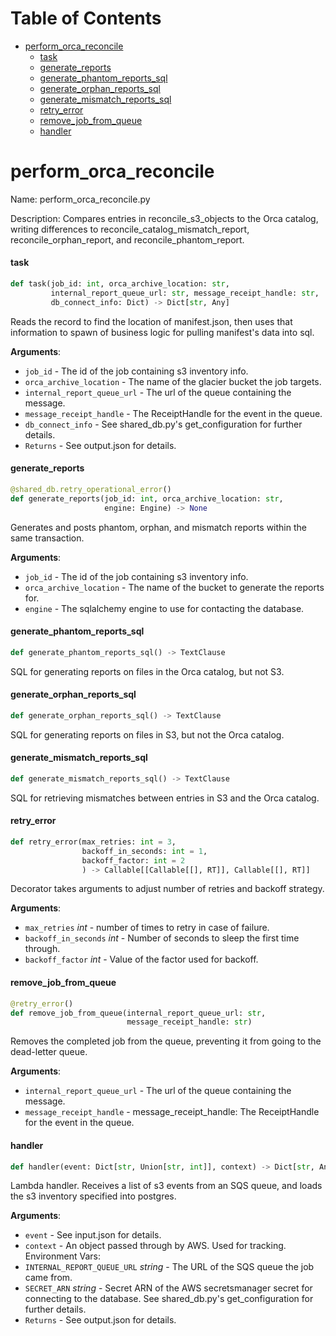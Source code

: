 # Table of Contents

* [perform\_orca\_reconcile](#perform_orca_reconcile)
  * [task](#perform_orca_reconcile.task)
  * [generate\_reports](#perform_orca_reconcile.generate_reports)
  * [generate\_phantom\_reports\_sql](#perform_orca_reconcile.generate_phantom_reports_sql)
  * [generate\_orphan\_reports\_sql](#perform_orca_reconcile.generate_orphan_reports_sql)
  * [generate\_mismatch\_reports\_sql](#perform_orca_reconcile.generate_mismatch_reports_sql)
  * [retry\_error](#perform_orca_reconcile.retry_error)
  * [remove\_job\_from\_queue](#perform_orca_reconcile.remove_job_from_queue)
  * [handler](#perform_orca_reconcile.handler)

<a id="perform_orca_reconcile"></a>

# perform\_orca\_reconcile

Name: perform_orca_reconcile.py

Description: Compares entries in reconcile_s3_objects to the Orca catalog,
writing differences to reconcile_catalog_mismatch_report, reconcile_orphan_report, and reconcile_phantom_report.

<a id="perform_orca_reconcile.task"></a>

#### task

```python
def task(job_id: int, orca_archive_location: str,
         internal_report_queue_url: str, message_receipt_handle: str,
         db_connect_info: Dict) -> Dict[str, Any]
```

Reads the record to find the location of manifest.json, then uses that information to spawn of business logic
for pulling manifest's data into sql.

**Arguments**:

- `job_id` - The id of the job containing s3 inventory info.
- `orca_archive_location` - The name of the glacier bucket the job targets.
- `internal_report_queue_url` - The url of the queue containing the message.
- `message_receipt_handle` - The ReceiptHandle for the event in the queue.
- `db_connect_info` - See shared_db.py's get_configuration for further details.
- `Returns` - See output.json for details.

<a id="perform_orca_reconcile.generate_reports"></a>

#### generate\_reports

```python
@shared_db.retry_operational_error()
def generate_reports(job_id: int, orca_archive_location: str,
                     engine: Engine) -> None
```

Generates and posts phantom, orphan, and mismatch reports within the same transaction.

**Arguments**:

- `job_id` - The id of the job containing s3 inventory info.
- `orca_archive_location` - The name of the bucket to generate the reports for.
- `engine` - The sqlalchemy engine to use for contacting the database.

<a id="perform_orca_reconcile.generate_phantom_reports_sql"></a>

#### generate\_phantom\_reports\_sql

```python
def generate_phantom_reports_sql() -> TextClause
```

SQL for generating reports on files in the Orca catalog, but not S3.

<a id="perform_orca_reconcile.generate_orphan_reports_sql"></a>

#### generate\_orphan\_reports\_sql

```python
def generate_orphan_reports_sql() -> TextClause
```

SQL for generating reports on files in S3, but not the Orca catalog.

<a id="perform_orca_reconcile.generate_mismatch_reports_sql"></a>

#### generate\_mismatch\_reports\_sql

```python
def generate_mismatch_reports_sql() -> TextClause
```

SQL for retrieving mismatches between entries in S3 and the Orca catalog.

<a id="perform_orca_reconcile.retry_error"></a>

#### retry\_error

```python
def retry_error(max_retries: int = 3,
                backoff_in_seconds: int = 1,
                backoff_factor: int = 2
                ) -> Callable[[Callable[[], RT]], Callable[[], RT]]
```

Decorator takes arguments to adjust number of retries and backoff strategy.

**Arguments**:

- `max_retries` _int_ - number of times to retry in case of failure.
- `backoff_in_seconds` _int_ - Number of seconds to sleep the first time through.
- `backoff_factor` _int_ - Value of the factor used for backoff.

<a id="perform_orca_reconcile.remove_job_from_queue"></a>

#### remove\_job\_from\_queue

```python
@retry_error()
def remove_job_from_queue(internal_report_queue_url: str,
                          message_receipt_handle: str)
```

Removes the completed job from the queue, preventing it from going to the dead-letter queue.

**Arguments**:

- `internal_report_queue_url` - The url of the queue containing the message.
- `message_receipt_handle` - message_receipt_handle: The ReceiptHandle for the event in the queue.

<a id="perform_orca_reconcile.handler"></a>

#### handler

```python
def handler(event: Dict[str, Union[str, int]], context) -> Dict[str, Any]
```

Lambda handler. Receives a list of s3 events from an SQS queue, and loads the s3 inventory specified into postgres.

**Arguments**:

- `event` - See input.json for details.
- `context` - An object passed through by AWS. Used for tracking.
  Environment Vars:
- `INTERNAL_REPORT_QUEUE_URL` _string_ - The URL of the SQS queue the job came from.
- `SECRET_ARN` _string_ - Secret ARN of the AWS secretsmanager secret for connecting to the database.
  See shared_db.py's get_configuration for further details.
- `Returns` - See output.json for details.


